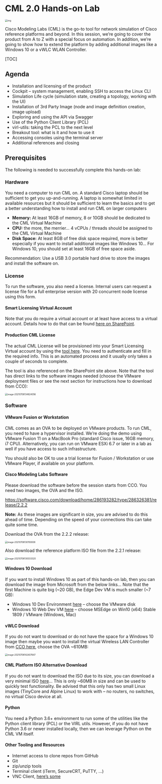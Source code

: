 # CML 2.0 Hands-on Lab

<img src="resources/cml2-logo.png" alt="img" style="zoom:50%;" />

Cisco Modeling Labs (CML) is the go-to tool for network simulation of Cisco reference platforms and beyond. In this session, we’re going to  cover the product from A to Z with a special focus on automation.  In addition, we’re going to show how to extend the platform by adding  additional images like a Windows 10 or a vWLC WLAN Controller.

[TOC]



## Agenda

- Installation and licensing of the product
- Cockpit – system management, enabling SSH to access the Linux CLI
- Simulation Life cycle  (simulation state, creating a topology, working with the UI)
- Installation of 3rd Party Image (node and image definition creation, image upload)
- Exploring and using the API via Swagger
- Use of the Python Client Library (PCL)
- virl-utils: taking the PCL to the next level
- Breakout tool: what is it and how to use it
- Accessing consoles using the terminal server
- Additional references and closing

## Prerequisites

The following is needed to successfully complete this hands-on lab:

### Hardware
You need a computer to run CML on.  A standard Cisco laptop should be sufficient to get you up-and-running.  A laptop is somewhat limited in available resources but it should be sufficient to learn the basics and to get a better understanding how to install and run CML on larger computers

- **Memory:** At least 16GB of memory, 8 or 10GB should be dedicated to the CML Virtual Machine
- **CPU:** the more, the merrier… 4 vCPUs / threads should be assigned to the CML Virtual Machine
- **Disk Space:** At least 8GB of free disk space required, more is better especially if you want to install additional images like Windows 10… For Windows 10, you should set at least 16GB of free space aside.

Recommendation:  Use a USB 3.0 portable hard drive to store the images and install the software on.

### License

To run the software, you also need a license.  Internal users can request a license file for a full enterprise version with 20 concurrent node license using this form.

#### Smart Licensing Virtual Account

Note that you do require a virtual account or at least have access to a virtual account.  Details how to do that can be found [here on SharePoint](https://cisco.sharepoint.com/sites/CiscoModelingLabs/SitePages/CML-%26-VIRL---Cisco-Internal-Use-Page.aspx#smart-licensing).

#### Production CML License

The actual CML License will be provisioned into your Smart Licensing Virtual account by using the [tool here](https://scripts.cisco.com/app/Get_CML/).  You need to authenticate and fill in the required info.  This is an automated process and it usually only takes a couple of seconds to complete.

The tool is also referenced on the SharePoint site above.  Note that the tool has direct links to the software images needed (choose the VMware deployment files or see the next section for instructions how to download from CCO):

<img src="resources/image-20210706134824056.png" alt="image-20210706134824056" style="zoom:50%;" />

### Software

#### VMware Fusion or Workstation

CML comes as an OVA to be deployed on VMware products.  To run CML, you need to have a hypervisor installed.  We’re doing the demo using VMware Fusion 11 on a MacBook Pro (standard Cisco issue, 16GB memory, i7 CPU).  Alternatively, you can run on VMware ESXi 6.7 or later in a lab as well if you have access to such infrastructure.

You should also be OK to use a trial license for Fusion / Workstation or use VMware Player, if available on your platform.

#### Cisco Modeling Labs Software

Please download the software before the session starts from CCO.  You need two images, the OVA and the ISO.

https://software.cisco.com/download/home/286193282/type/286326381/release/2.2.2

**Note:** As these images are significant in size, you are advised to do this ahead of time.  Depending on the speed of your connections this can take quite some time.

Download the OVA from the 2.2.2 release:

<img src="resources/image-20210706130150008.png" alt="image-20210706130150008" style="zoom:50%;" />

Also download the reference platform ISO file from the 2.2.1 release:

<img src="resources/image-20210706130033320.png" alt="image-20210706130033320" style="zoom:50%;" />

#### Windows 10 Download

If you want to install Windows 10 as part of this hands-on lab, then you can download the image from Microsoft from the below links… Note that the first Machine is quite big (~20 GB), the Edge Dev VM is much smaller (~7 GB):

- Windows 10 Dev Environment [here](https://developer.microsoft.com/en-us/windows/downloads/virtual-machines/) – choose the VMware disk
- Windows 10 Web Dev VM [here]() – choose MSEdge on Win10 (x64) Stable 1809 / VMware (Windows, Mac)

#### vWLC Download

If you do not want to download or do not have the space for a Windows 10 image then maybe you want to install the virtual Wireless LAN Controller from [CCO here](https://software.cisco.com/download/home/284464214/type/280926587/release/8.10.151.0), choose the OVA ~610MB:

<img src="resources/image-20210706142407647.png" alt="image-20210706142407647" style="zoom:50%;" />

#### CML Platform ISO Alternative Download

If you do not want to download the ISO due to its size, you can download a very minimal ISO [here](http://virl-refplat.cisco.com/refplat-20200401-mini.iso)… This is only ~60MB in size and can be used to quickly test functionality.  Be advised that this only has two small Linux images (TinyCore and Alpine Linux) to work with – no routers, no switches, no virtual Cisco device at all.

#### Python

You need a Python 3.6+ environment to run some of the utilities like the Python client library (PCL) or the VIRL utils.  However, if you do not have Python 3.6 or newer installed locally, then we can leverage Python on the CML VM itself.

#### Other Tooling and Resources

- Internet access to clone repos from GitHub
- Git
- zip/unzip tools
- Terminal client (iTerm, SecureCRT, PuTTY, …)
- VNC Client, [here’s some](https://www.realvnc.com/en/connect/download/viewer/windows/)